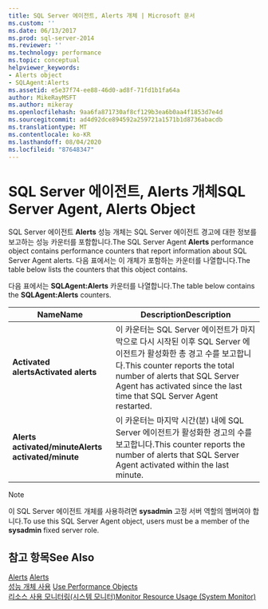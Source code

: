 ```yaml
---
title: SQL Server 에이전트, Alerts 개체 | Microsoft 문서
ms.custom: ''
ms.date: 06/13/2017
ms.prod: sql-server-2014
ms.reviewer: ''
ms.technology: performance
ms.topic: conceptual
helpviewer_keywords:
- Alerts object
- SQLAgent:Alerts
ms.assetid: e5e37f74-ee88-46d0-ad8f-71fd1b1fa64a
author: MikeRayMSFT
ms.author: mikeray
ms.openlocfilehash: 9aa6fa871730af8cf129b3ea6b0aa4f1853d7e4d
ms.sourcegitcommit: ad4d92dce894592a259721a1571b1d8736abacdb
ms.translationtype: MT
ms.contentlocale: ko-KR
ms.lasthandoff: 08/04/2020
ms.locfileid: "87648347"
---
```

# <a name="sql-server-agent-alerts-object"></a><span data-ttu-id="f09b4-102">SQL Server 에이전트, Alerts 개체</span><span class="sxs-lookup"><span data-stu-id="f09b4-102">SQL Server Agent, Alerts Object</span></span>
  <span data-ttu-id="f09b4-103">SQL Server 에이전트 **Alerts** 성능 개체는 SQL Server 에이전트 경고에 대한 정보를 보고하는 성능 카운터를 포함합니다.</span><span class="sxs-lookup"><span data-stu-id="f09b4-103">The SQL Server Agent **Alerts** performance object contains performance counters that report information about SQL Server Agent alerts.</span></span> <span data-ttu-id="f09b4-104">다음 표에서는 이 개체가 포함하는 카운터를 나열합니다.</span><span class="sxs-lookup"><span data-stu-id="f09b4-104">The table below lists the counters that this object contains.</span></span>  
  
 <span data-ttu-id="f09b4-105">다음 표에서는 **SQLAgent:Alerts** 카운터를 나열합니다.</span><span class="sxs-lookup"><span data-stu-id="f09b4-105">The table below contains the **SQLAgent:Alerts** counters.</span></span>  
  
|<span data-ttu-id="f09b4-106">Name</span><span class="sxs-lookup"><span data-stu-id="f09b4-106">Name</span></span>|<span data-ttu-id="f09b4-107">Description</span><span class="sxs-lookup"><span data-stu-id="f09b4-107">Description</span></span>|  
|----------|-----------------|  
|<span data-ttu-id="f09b4-108">**Activated alerts**</span><span class="sxs-lookup"><span data-stu-id="f09b4-108">**Activated alerts**</span></span>|<span data-ttu-id="f09b4-109">이 카운터는 SQL Server 에이전트가 마지막으로 다시 시작된 이후 SQL Server 에이전트가 활성화한 총 경고 수를 보고합니다.</span><span class="sxs-lookup"><span data-stu-id="f09b4-109">This counter reports the total number of alerts that SQL Server Agent has activated since the last time that SQL Server Agent restarted.</span></span>|  
|<span data-ttu-id="f09b4-110">**Alerts activated/minute**</span><span class="sxs-lookup"><span data-stu-id="f09b4-110">**Alerts activated/minute**</span></span>|<span data-ttu-id="f09b4-111">이 카운터는 마지막 시간(분) 내에 SQL Server 에이전트가 활성화한 경고의 수를 보고합니다.</span><span class="sxs-lookup"><span data-stu-id="f09b4-111">This counter reports the number of alerts that SQL Server Agent activated within the last minute.</span></span>|  
  
> [!NOTE]  
>  <span data-ttu-id="f09b4-112">이 SQL Server 에이전트 개체를 사용하려면 **sysadmin** 고정 서버 역할의 멤버여야 합니다.</span><span class="sxs-lookup"><span data-stu-id="f09b4-112">To use this SQL Server Agent object, users must be a member of the **sysadmin** fixed server role.</span></span>  
  
## <a name="see-also"></a><span data-ttu-id="f09b4-113">참고 항목</span><span class="sxs-lookup"><span data-stu-id="f09b4-113">See Also</span></span>  
 <span data-ttu-id="f09b4-114">[Alerts](../../ssms/agent/alerts.md) </span><span class="sxs-lookup"><span data-stu-id="f09b4-114">[Alerts](../../ssms/agent/alerts.md) </span></span>  
 <span data-ttu-id="f09b4-115">[성능 개체 사용](../../ssms/agent/use-performance-objects.md) </span><span class="sxs-lookup"><span data-stu-id="f09b4-115">[Use Performance Objects](../../ssms/agent/use-performance-objects.md) </span></span>  
 [<span data-ttu-id="f09b4-116">리소스 사용 모니터링&#40;시스템 모니터&#41;</span><span class="sxs-lookup"><span data-stu-id="f09b4-116">Monitor Resource Usage &#40;System Monitor&#41;</span></span>](monitor-resource-usage-system-monitor.md)  
  
  
